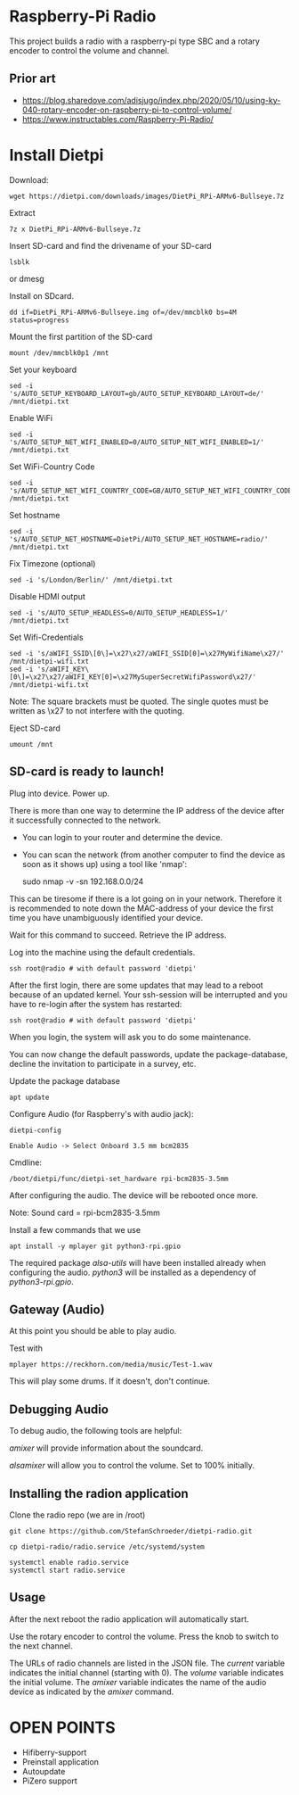 # Raspberry-Pi Radio

This project builds a radio with a raspberry-pi type SBC and
a rotary encoder to  control the volume and channel.

## Prior art

- https://blog.sharedove.com/adisjugo/index.php/2020/05/10/using-ky-040-rotary-encoder-on-raspberry-pi-to-control-volume/
- https://www.instructables.com/Raspberry-Pi-Radio/

# Install Dietpi 

Download:

	wget https://dietpi.com/downloads/images/DietPi_RPi-ARMv6-Bullseye.7z

Extract

	7z x DietPi_RPi-ARMv6-Bullseye.7z

Insert SD-card and find the drivename of your SD-card

	lsblk
or
	dmesg

Install on SDcard. 

	dd if=DietPi_RPi-ARMv6-Bullseye.img of=/dev/mmcblk0 bs=4M status=progress

Mount the first partition of the SD-card

	mount /dev/mmcblk0p1 /mnt

Set your keyboard

	sed -i 's/AUTO_SETUP_KEYBOARD_LAYOUT=gb/AUTO_SETUP_KEYBOARD_LAYOUT=de/' /mnt/dietpi.txt

Enable WiFi

	sed -i 's/AUTO_SETUP_NET_WIFI_ENABLED=0/AUTO_SETUP_NET_WIFI_ENABLED=1/' /mnt/dietpi.txt

Set WiFi-Country Code

	sed -i 's/AUTO_SETUP_NET_WIFI_COUNTRY_CODE=GB/AUTO_SETUP_NET_WIFI_COUNTRY_CODE=DE/' /mnt/dietpi.txt

Set hostname

	sed -i 's/AUTO_SETUP_NET_HOSTNAME=DietPi/AUTO_SETUP_NET_HOSTNAME=radio/' /mnt/dietpi.txt

Fix Timezone (optional)

	sed -i 's/London/Berlin/' /mnt/dietpi.txt

Disable HDMI output

	sed -i 's/AUTO_SETUP_HEADLESS=0/AUTO_SETUP_HEADLESS=1/' /mnt/dietpi.txt

Set Wifi-Credentials

	sed -i 's/aWIFI_SSID\[0\]=\x27\x27/aWIFI_SSID[0]=\x27MyWifiName\x27/' /mnt/dietpi-wifi.txt
	sed -i 's/aWIFI_KEY\[0\]=\x27\x27/aWIFI_KEY[0]=\x27MySuperSecretWifiPassword\x27/' /mnt/dietpi-wifi.txt
	
Note: The square brackets must be quoted. The single quotes must be
written as \x27 to not interfere with the quoting.

Eject SD-card

	umount /mnt

## SD-card is ready to launch!

Plug into device. Power up.

There is more than one way to determine the IP address of the device after it successfully connected to the network.

- You can login to your router and determine the device.
- You can scan the network (from another computer to find the device as soon as it shows up) using a tool like 'nmap':

	sudo nmap -v -sn 192.168.0.0/24 

This can be tiresome if there is a lot going on in your network. Therefore it is recommended to note down the
MAC-address of your device the first time you have unambiguously identified your device.

Wait for this command to succeed. Retrieve the IP address.

Log into the machine using the default credentials.

	ssh root@radio # with default password 'dietpi'

After the first login, there are some updates that 
may lead to a reboot because of an updated kernel.
Your ssh-session will be interrupted and you have to re-login
after the system has restarted:

	ssh root@radio # with default password 'dietpi'

When you login, the system will ask you to do some maintenance.

You can now change the default passwords, update the package-database,
decline the invitation to participate in a survey, etc.

Update the package database

	apt update

Configure Audio (for Raspberry's with audio jack):

	dietpi-config

	Enable Audio -> Select Onboard 3.5 mm bcm2835

Cmdline:

	/boot/dietpi/func/dietpi-set_hardware rpi-bcm2835-3.5mm

After configuring the audio. The device will be rebooted once more.

Note: Sound card = rpi-bcm2835-3.5mm

Install a few commands that we use

	apt install -y mplayer git python3-rpi.gpio

The required package *alsa-utils* will have been installed already
when configuring the audio. *python3* will be installed as a
dependency of *python3-rpi.gpio*. 

## Gateway (Audio)

At this point you should be able to play audio.

Test with 

	mplayer https://reckhorn.com/media/music/Test-1.wav

This will play some drums. If it doesn't, don't continue.

## Debugging Audio

To debug audio, the following tools are helpful:

*amixer* will provide information about the soundcard.

*alsamixer* will allow you to control the volume. Set to 100% initially.

## Installing the radion application

Clone the radio repo (we are in /root)

	git clone https://github.com/StefanSchroeder/dietpi-radio.git

	cp dietpi-radio/radio.service /etc/systemd/system

	systemctl enable radio.service
	systemctl start radio.service

## Usage

After the next reboot the radio application will automatically start.

Use the rotary encoder to control the volume. Press the knob to switch
to the next channel.

The URLs of radio channels are listed in the JSON file.  The *current*
variable indicates the initial channel (starting with 0).  The
*volume* variable indicates the initial volume.  The *amixer* variable
indicates the name of the audio device as indicated by the *amixer*
command.

# OPEN POINTS

- Hifiberry-support
- Preinstall application
- Autoupdate
- PiZero support 

